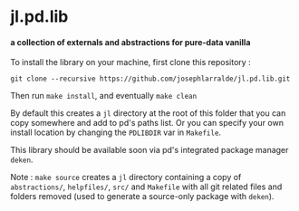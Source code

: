 # jl.pd.lib

#### a collection of externals and abstractions for pure-data vanilla

To install the library on your machine, first clone this repository :

`git clone --recursive https://github.com/josephlarralde/jl.pd.lib.git`

Then run `make install`, and eventually `make clean`

By default this creates a `jl` directory at the root of this folder that you
can copy somewhere and add to pd's paths list.
Or you can specify your own install location by changing the `PDLIBDIR` var in
`Makefile`.

This library should be available soon via pd's integrated package manager `deken`.

Note : `make source` creates a `jl` directory containing a copy of `abstractions/`,
`helpfiles/`, `src/` and `Makefile` with all git related files and folders removed
(used to generate a source-only package with `deken`).